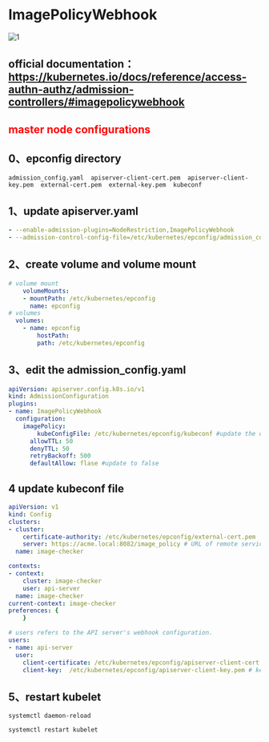 # ImagePolicyWebhook

![1](../images/1.png)

## official documentation：https://kubernetes.io/docs/reference/access-authn-authz/admission-controllers/#imagepolicywebhook

## <font color=red>master node configurations</font>
## 0、epconfig directory
```shell
admission_config.yaml  apiserver-client-cert.pem  apiserver-client-key.pem  external-cert.pem  external-key.pem  kubeconf
```

## 1、update apiserver.yaml
```yaml
- --enable-admission-plugins=NodeRestriction,ImagePolicyWebhook
- --admission-control-config-file=/etc/kubernetes/epconfig/admission_config.yaml
```
## 2、create volume and volume mount
```yaml
# volume mount
    volumeMounts:
    - mountPath: /etc/kubernetes/epconfig
      name: epconfig
# volumes      
  volumes:
    - name: epconfig
    	hostPath:
      	path: /etc/kubernetes/epconfig
```

## 3、edit the admission_config.yaml 
```yaml
apiVersion: apiserver.config.k8s.io/v1
kind: AdmissionConfiguration
plugins:
- name: ImagePolicyWebhook
  configuration:
    imagePolicy:
    	kubeConfigFile: /etc/kubernetes/epconfig/kubeconf #update the directory
      allowTTL: 50
      denyTTL: 50
      retryBackoff: 500
      defaultAllow: flase #update to false
```

## 4 update kubeconf file
```yaml
apiVersion: v1
kind: Config
clusters:
- cluster:
    certificate-authority: /etc/kubernetes/epconfig/external-cert.pem  # CA for verifying the remote service.
    server: https://acme.local:8082/image_policy # URL of remote service to query. Must use 'https'.
  name: image-checker

contexts:
- context:
    cluster: image-checker
    user: api-server
  name: image-checker
current-context: image-checker
preferences: {
    }

# users refers to the API server's webhook configuration.
users:
- name: api-server
  user:
    client-certificate: /etc/kubernetes/epconfig/apiserver-client-cert.pem # cert for the webhook admission controller to use
    client-key:  /etc/kubernetes/epconfig/apiserver-client-key.pem # key matching the cert
```

## 5、restart kubelet
```shell
systemctl daemon-reload

systemctl restart kubelet
```
